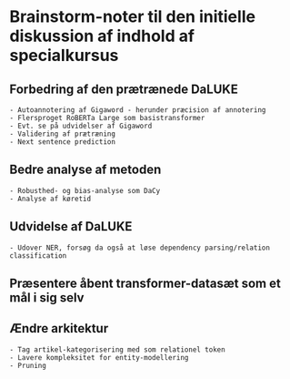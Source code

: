 # Brainstorm-noter til den initielle diskussion af indhold af specialkursus

## Forbedring af den prætrænede DaLUKE
    - Autoannotering af Gigaword - herunder præcision af annotering
    - Flersproget RoBERTa Large som basistransformer
    - Evt. se på udvidelser af Gigaword
    - Validering af prætræning
    - Next sentence prediction
## Bedre analyse af metoden
    - Robusthed- og bias-analyse som DaCy
    - Analyse af køretid
## Udvidelse af DaLUKE
    - Udover NER, forsøg da også at løse dependency parsing/relation classification
## Præsentere åbent transformer-datasæt som et mål i sig selv
## Ændre arkitektur
    - Tag artikel-kategorisering med som relationel token
    - Lavere kompleksitet for entity-modellering
    - Pruning
